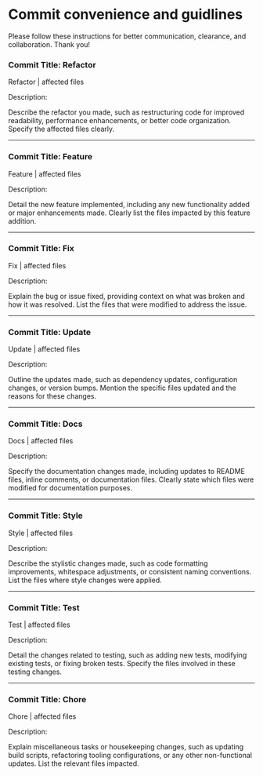 # Commit convenience and guidlines

Please follow these instructions for better communication, clearance, and collaboration. Thank you!

### Commit Title: Refactor

Refactor | affected files

Description:

Describe the refactor you made, such as restructuring code for improved readability, performance enhancements, or better code organization. Specify the affected files clearly.

---

### Commit Title: Feature

Feature | affected files

Description:

Detail the new feature implemented, including any new functionality added or major enhancements made. Clearly list the files impacted by this feature addition.

---

### Commit Title: Fix

Fix | affected files

Description:

Explain the bug or issue fixed, providing context on what was broken and how it was resolved. List the files that were modified to address the issue.

---

### Commit Title: Update

Update | affected files

Description:

Outline the updates made, such as dependency updates, configuration changes, or version bumps. Mention the specific files updated and the reasons for these changes.

---

### Commit Title: Docs

Docs | affected files

Description:

Specify the documentation changes made, including updates to README files, inline comments, or documentation files. Clearly state which files were modified for documentation purposes.

---

### Commit Title: Style

Style | affected files

Description:

Describe the stylistic changes made, such as code formatting improvements, whitespace adjustments, or consistent naming conventions. List the files where style changes were applied.

---

### Commit Title: Test

Test | affected files

Description:

Detail the changes related to testing, such as adding new tests, modifying existing tests, or fixing broken tests. Specify the files involved in these testing changes.

---

### Commit Title: Chore

Chore | affected files

Description:

Explain miscellaneous tasks or housekeeping changes, such as updating build scripts, refactoring tooling configurations, or any other non-functional updates. List the relevant files impacted.


